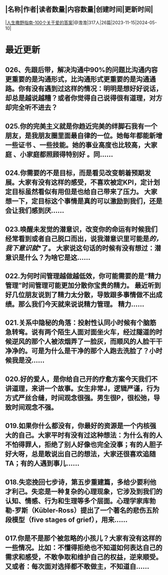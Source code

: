 |名称|作者|读者数量|内容数量|创建时间|更新时间|
---
|[人生撒野指南-100个关于爱的答案](https://xiaobot.net/p/answer100?refer=0b133df9-27dc-423b-8101-639049001c13)|@澹澹|317人|26篇|2023-11-15|2024-05-10|

# 最近更新
## 026、先跟后带，解决沟通中90%的问题比沟通内容更重要的是沟通形式，比沟通形式更重要的是沟通通路。你有没有遇到过这样的情况：明明是想好好说话，却总是越说越糟？或者你觉得自己说得很有道理，对方却完全听不进去？
## 025.你的完美主义就是你趋近完美的绊脚石我有一个朋友，是我朋友圈里面最自律的一位。她每年都能新增一些证书 、一些技能。她的事业高度也比较高，大家庭 、小家庭都照顾得特别好 。同......
## 024.你需要的不是目标，而是看见改变朝着预期发展。大家有没有这样的感受，不喜欢被定KPI，定计划定目标虽然看似有用但是也给自己带来了压力。 大家想一下，定目标这个事情是真的可以激励到我们，还是会让我们感到厌......
## 023.唤醒未发觉的潜意识，改变你的命运有时候我们经常看到或者自己脱口而出，说我潜意识里可能是***的，我下意识就****了。 大家说这句话的时候有没有想过：潜意识是什么？为啥它是这......
## 022.为何时间管理越做越低效，你可能需要的是“精力管理”时间管理可能更加分散你宝贵的精力。 最近听到好几位朋友说到了精力太分散，导致跟多事情做不出成绩。那么我们今天就来说说精力管理。 精力......
## 021.关系中隐秘的角落：投射性认同小时候有个脑筋急转弯。说有两个陌生人面对面坐火车，经过隧道的时候逆风的那个人被浓烟弄了一脸灰，而顺风的人脸干干净净的。可是为什么是干净的那个人跑去洗脸了？小时候我是没......
## 020.好的爱人，是你给自己开的疗愈方案今天我们不讲道理，来讲一个故事。女生非常J，逻辑严谨，行为方式严丝合缝，时间观念很强。男生很P，很松弛，导致时间观念不强。 
## 019.如果你什么都没有，你最好的资源是一个内核强大的自己。大家平时有没有过这种想法：为什么有的人不怕得罪人，拒绝了别人好像也完全没事；有的人胆子好大呀，总是敢说出自己的想法，大家还很喜欢追随TA；有的人遇到事儿......
## 018.失恋挽回七步诗，第五步重建篇，多给少要利他才利己。失恋是一种复杂的心理现象，它涉及到我们的认知、情感、行为和生理等多个层面。心理学家库勃勒-罗斯（Kübler-Ross）提出了一个著名的悲伤五阶段模型（five stages of grief），用来......
## 017.你是不是那个被忽略的小孩儿？大家有没有这样的一些情况。比如：不懂得拒绝也不知道如何表达自己的需求和感受，不敢争取和维护自己的权益，逆来顺受。又或者：每次面对选择都不敢做主，不知道自......

